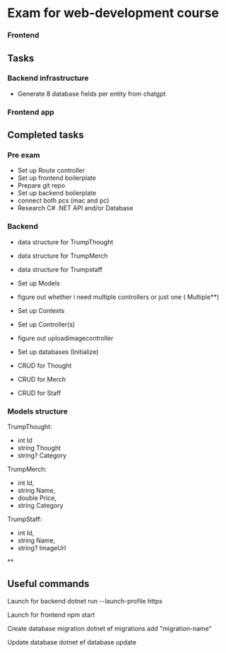# Exam for web-development course


### Frontend

## Tasks
### Backend infrastructure
- Generate 8 database fields per entity from chatgpt



### Frontend app



## Completed tasks
### Pre exam
- Set up Route controller
- Set up frontend boilerplate
- Prepare git repo
- Set up backend boilerplate
- connect both pcs (mac and pc) 
- Research C# .NET API and/or Database

### Backend
- data structure for TrumpThought
- data structure for TrumpMerch
- data structure for Trumpstaff

- Set up Models

- figure out whether i need multiple controllers or just one ( Multiple**)

- Set up Contexts
- Set up Controller(s)
- figure out uploadimagecontroller
- Set up databases (Initialize)

- CRUD for Thought
- CRUD for Merch
- CRUD for Staff



### Models structure
TrumpThought:
- int Id
- string Thought
- string? Category

TrumpMerch:
- int Id,
- string Name,
- double Price,
- string Category

TrumpStaff:
- int Id,
- string Name,
- string? ImageUrl





**

## Useful commands

Launch for backend
    dotnet run --launch-profile https

Launch for frontend
    npm start

Create database migration
    dotnet ef migrations add "migration-name" 

Update database
    dotnet ef database update